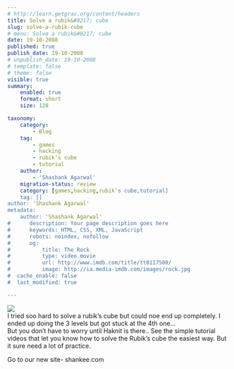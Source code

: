 ```yaml
---
# http://learn.getgrav.org/content/headers
title: Solve a rubik&#8217; cube
slug: solve-a-rubik-cube
# menu: Solve a rubik&#8217; cube
date: 19-10-2008
published: true
publish_date: 19-10-2008
# unpublish_date: 19-10-2008
# template: false
# theme: false
visible: true
summary:
    enabled: true
    format: short
    size: 128

taxonomy:
    category:
        - Blog
    tag:
        - games
        - hacking
        - rubik's cube
        - tutorial
    author:
        - 'Shashank Agarwal'
    migration-status: review
    category: [games,hacking,rubik's cube,tutorial]
    tag: []
author: 'Shashank Agarwal'
metadata:
    author: 'Shashank Agarwal'
#      description: Your page description goes here
#      keywords: HTML, CSS, XML, JavaScript
#      robots: noindex, nofollow
#      og:
#          title: The Rock
#          type: video.movie
#          url: http://www.imdb.com/title/tt0117500/
#          image: http://ia.media-imdb.com/images/rock.jpg
#  cache_enable: false
#  last_modified: true

---
```


[![](http://4.bp.blogspot.com/_V2JZuLkPrjQ/SPq6vBnv7MI/AAAAAAAAEHg/FYNe01ivM4U/s320/480px-Rubik%27s_cube.svg.png)](http://4.bp.blogspot.com/_V2JZuLkPrjQ/SPq6vBnv7MI/AAAAAAAAEHg/FYNe01ivM4U/s1600-h/480px-Rubik%27s_cube.svg.png)  
I tried soo hard to solve a rubik’s cube but could noe end up completely. I ended up doing the 3 levels but got stuck at the 4th one…  
But you don’t have to worry until Haknit is there.. See the simple tutorial videos that let you know how to solve the Rubik’s cube the easiest way. But it sure need a lot of practice.

Go to our new site- shankee.com
